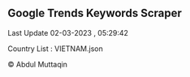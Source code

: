 

## Google Trends Keywords Scraper 
 
Last Update 02-03-2023 , 05:29:42

Country List :
VIETNAM.json



© Abdul Muttaqin 
